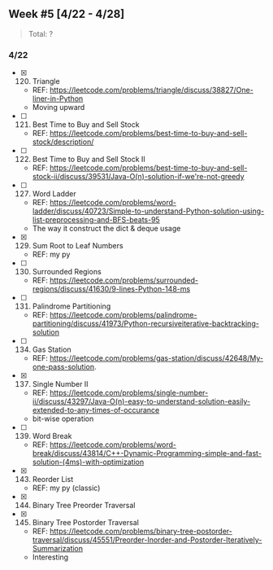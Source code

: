 ## Week #5 [4/22 - 4/28]

> Total: ?

### 4/22

* [x] 120. Triangle
  * REF: https://leetcode.com/problems/triangle/discuss/38827/One-liner-in-Python
  * Moving upward

* [ ] 121. Best Time to Buy and Sell Stock
  * REF: https://leetcode.com/problems/best-time-to-buy-and-sell-stock/description/

* [ ] 122. Best Time to Buy and Sell Stock II
  * REF: https://leetcode.com/problems/best-time-to-buy-and-sell-stock-ii/discuss/39531/Java-O(n)-solution-if-we're-not-greedy

* [ ] 127. Word Ladder
  * REF: https://leetcode.com/problems/word-ladder/discuss/40723/Simple-to-understand-Python-solution-using-list-preprocessing-and-BFS-beats-95
  * The way it construct the dict & deque usage

* [x] 129. Sum Root to Leaf Numbers
  * REF: my py

* [ ] 130. Surrounded Regions
  * REF: https://leetcode.com/problems/surrounded-regions/discuss/41630/9-lines-Python-148-ms

* [ ] 131. Palindrome Partitioning
  * REF: https://leetcode.com/problems/palindrome-partitioning/discuss/41973/Python-recursiveiterative-backtracking-solution

* [ ] 134. Gas Station
  * REF: https://leetcode.com/problems/gas-station/discuss/42648/My-one-pass-solution.

* [x] 137. Single Number II
  * REF: https://leetcode.com/problems/single-number-ii/discuss/43297/Java-O(n)-easy-to-understand-solution-easily-extended-to-any-times-of-occurance
  * bit-wise operation

* [ ] 139. Word Break
  * REF: https://leetcode.com/problems/word-break/discuss/43814/C++-Dynamic-Programming-simple-and-fast-solution-(4ms)-with-optimization

* [x] 143. Reorder List
  * REF: my py (classic)

* [x] 144. Binary Tree Preorder Traversal

* [x] 145. Binary Tree Postorder Traversal
  * REF: https://leetcode.com/problems/binary-tree-postorder-traversal/discuss/45551/Preorder-Inorder-and-Postorder-Iteratively-Summarization
  * Interesting
